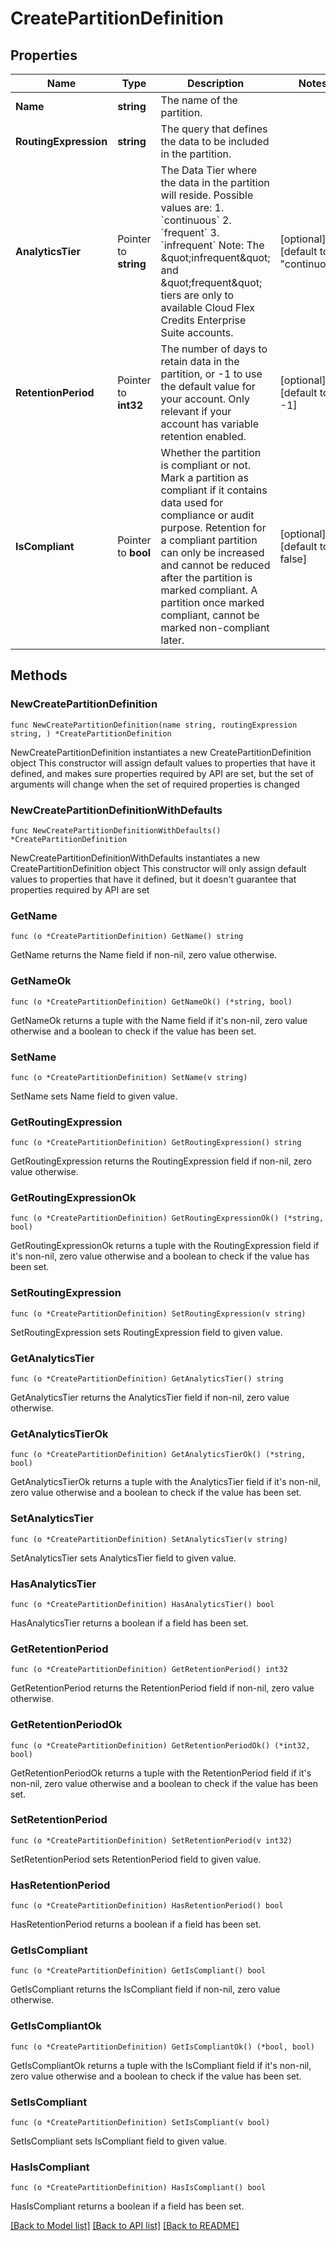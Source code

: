 # CreatePartitionDefinition

## Properties

Name | Type | Description | Notes
------------ | ------------- | ------------- | -------------
**Name** | **string** | The name of the partition. | 
**RoutingExpression** | **string** | The query that defines the data to be included in the partition. | 
**AnalyticsTier** | Pointer to **string** | The Data Tier where the data in the partition will reside. Possible values are:               1. &#x60;continuous&#x60;               2. &#x60;frequent&#x60;               3. &#x60;infrequent&#x60; Note: The \&quot;infrequent\&quot; and \&quot;frequent\&quot; tiers are only to available Cloud Flex Credits Enterprise Suite accounts. | [optional] [default to "continuous"]
**RetentionPeriod** | Pointer to **int32** | The number of days to retain data in the partition, or -1 to use the default value for your account.  Only relevant if your account has variable retention enabled. | [optional] [default to -1]
**IsCompliant** | Pointer to **bool** | Whether the partition is compliant or not. Mark a partition as compliant if it contains data used for compliance or audit purpose. Retention for a compliant partition can only be increased and cannot be reduced after the partition is marked compliant. A partition once marked compliant, cannot be marked non-compliant later. | [optional] [default to false]

## Methods

### NewCreatePartitionDefinition

`func NewCreatePartitionDefinition(name string, routingExpression string, ) *CreatePartitionDefinition`

NewCreatePartitionDefinition instantiates a new CreatePartitionDefinition object
This constructor will assign default values to properties that have it defined,
and makes sure properties required by API are set, but the set of arguments
will change when the set of required properties is changed

### NewCreatePartitionDefinitionWithDefaults

`func NewCreatePartitionDefinitionWithDefaults() *CreatePartitionDefinition`

NewCreatePartitionDefinitionWithDefaults instantiates a new CreatePartitionDefinition object
This constructor will only assign default values to properties that have it defined,
but it doesn't guarantee that properties required by API are set

### GetName

`func (o *CreatePartitionDefinition) GetName() string`

GetName returns the Name field if non-nil, zero value otherwise.

### GetNameOk

`func (o *CreatePartitionDefinition) GetNameOk() (*string, bool)`

GetNameOk returns a tuple with the Name field if it's non-nil, zero value otherwise
and a boolean to check if the value has been set.

### SetName

`func (o *CreatePartitionDefinition) SetName(v string)`

SetName sets Name field to given value.


### GetRoutingExpression

`func (o *CreatePartitionDefinition) GetRoutingExpression() string`

GetRoutingExpression returns the RoutingExpression field if non-nil, zero value otherwise.

### GetRoutingExpressionOk

`func (o *CreatePartitionDefinition) GetRoutingExpressionOk() (*string, bool)`

GetRoutingExpressionOk returns a tuple with the RoutingExpression field if it's non-nil, zero value otherwise
and a boolean to check if the value has been set.

### SetRoutingExpression

`func (o *CreatePartitionDefinition) SetRoutingExpression(v string)`

SetRoutingExpression sets RoutingExpression field to given value.


### GetAnalyticsTier

`func (o *CreatePartitionDefinition) GetAnalyticsTier() string`

GetAnalyticsTier returns the AnalyticsTier field if non-nil, zero value otherwise.

### GetAnalyticsTierOk

`func (o *CreatePartitionDefinition) GetAnalyticsTierOk() (*string, bool)`

GetAnalyticsTierOk returns a tuple with the AnalyticsTier field if it's non-nil, zero value otherwise
and a boolean to check if the value has been set.

### SetAnalyticsTier

`func (o *CreatePartitionDefinition) SetAnalyticsTier(v string)`

SetAnalyticsTier sets AnalyticsTier field to given value.

### HasAnalyticsTier

`func (o *CreatePartitionDefinition) HasAnalyticsTier() bool`

HasAnalyticsTier returns a boolean if a field has been set.

### GetRetentionPeriod

`func (o *CreatePartitionDefinition) GetRetentionPeriod() int32`

GetRetentionPeriod returns the RetentionPeriod field if non-nil, zero value otherwise.

### GetRetentionPeriodOk

`func (o *CreatePartitionDefinition) GetRetentionPeriodOk() (*int32, bool)`

GetRetentionPeriodOk returns a tuple with the RetentionPeriod field if it's non-nil, zero value otherwise
and a boolean to check if the value has been set.

### SetRetentionPeriod

`func (o *CreatePartitionDefinition) SetRetentionPeriod(v int32)`

SetRetentionPeriod sets RetentionPeriod field to given value.

### HasRetentionPeriod

`func (o *CreatePartitionDefinition) HasRetentionPeriod() bool`

HasRetentionPeriod returns a boolean if a field has been set.

### GetIsCompliant

`func (o *CreatePartitionDefinition) GetIsCompliant() bool`

GetIsCompliant returns the IsCompliant field if non-nil, zero value otherwise.

### GetIsCompliantOk

`func (o *CreatePartitionDefinition) GetIsCompliantOk() (*bool, bool)`

GetIsCompliantOk returns a tuple with the IsCompliant field if it's non-nil, zero value otherwise
and a boolean to check if the value has been set.

### SetIsCompliant

`func (o *CreatePartitionDefinition) SetIsCompliant(v bool)`

SetIsCompliant sets IsCompliant field to given value.

### HasIsCompliant

`func (o *CreatePartitionDefinition) HasIsCompliant() bool`

HasIsCompliant returns a boolean if a field has been set.


[[Back to Model list]](../README.md#documentation-for-models) [[Back to API list]](../README.md#documentation-for-api-endpoints) [[Back to README]](../README.md)


